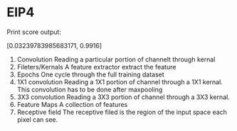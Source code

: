 # EIP4

Print score output:

[0.03239783985683171, 0.9916]


1. Convolution
Reading a particular portion of channelt through kernal
2. Fileters/Kernals
A feature extractor extract the feature
3. Epochs
One cycle through the full training dataset
4. 1X1 convolution 
Reading a 1X1 portion of channel through a 1X1 kernal. This convolution has to be done after maxpooling
5. 3X3 convolution
Reading a 3X3 portion of channel through a 3X3 kernal.
6. Feature Maps
A collection of features
7. Receptive field
The receptive filed is the region of the input space each pixel can see.
